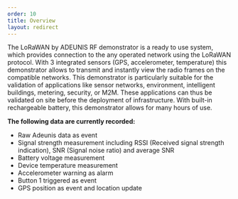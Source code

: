 ```yaml
---
order: 10
title: Overview
layout: redirect
---
```


The LoRaWAN by ADEUNIS RF demonstrator is a ready to use system, which provides connection to the any operated network using the LoRaWAN protocol. With 3 integrated sensors (GPS, accelerometer, temperature) this demonstrator allows to transmit and instantly view the radio frames on the compatible networks. This demonstrator is particularly suitable for the validation of applications like sensor networks, environment, intelligent buildings, metering, security, or M2M. These applications can thus be validated on site before the deployment of infrastructure. With built-in rechargeable battery, this demonstrator allows for many hours of use.

**The following data are currently recorded:**

* Raw Adeunis data as event
* Signal strength measurement including RSSI (Received signal strength indication), SNR (Signal noise ratio) and average SNR
* Battery voltage measurement
* Device temperature measurement
* Accelerometer warning  as alarm
* Button 1 triggered as event
* GPS position as event and location update
